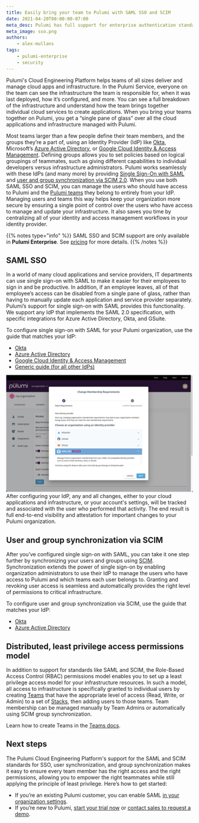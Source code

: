 ```yaml
---
title: Easily bring your team to Pulumi with SAML SSO and SCIM
date: 2021-04-20T00:00:00-07:00
meta_desc: Pulumi has full support for enterprise authentication standards like SAML and SCIM
meta_image: sso.png
authors:
    - alex-mullans
tags:
    - pulumi-enterprise
    - security
---
```


Pulumi's Cloud Engineering Platform helps teams of all sizes deliver and manage cloud apps and infrastructure. In the Pulumi Service, everyone on the team can see the infrastructure the team is responsible for, when it was last deployed, how it’s configured, and more. You can see a full breakdown of the infrastructure and understand how the team brings together individual cloud services to create applications. When you bring your teams together on Pulumi, you get a “single pane of glass” over all the cloud applications and infrastructure managed with Pulumi.

<!--more-->

Most teams larger than a few people define their team members, and the groups they’re a part of, using an Identity Provider (IdP) like [Okta](https://www.okta.com/products/single-sign-on/), Microsoft’s [Azure Active Directory](https://azure.microsoft.com/en-us/services/active-directory/), or [Google Cloud Identity & Access Management](https://cloud.google.com/iam/). Defining groups allows you to set policies based on logical groupings of teammates, such as giving different capabilities to individual developers versus infrastructure administrators. Pulumi works seamlessly with these IdPs (and many more) by providing [Single Sign-On with SAML](/docs/guides/saml) and [user and group synchronization via SCIM 2.0](/docs/guides/scim). When you use both SAML SSO and SCIM, you can manage the users who should have access to Pulumi and the [Pulumi teams](/docs/intro/pulumi-service/teams) they belong to entirely from your IdP. Managing users and teams this way helps keep your organization more secure by ensuring a single point of control over the users who have access to manage and update your infrastructure. It also saves you time by centralizing all of your identity and access management workflows in your identity provider.

{{% notes type="info" %}}
SAML SSO and SCIM support are only available in **Pulumi Enterprise**. See [pricing](/pricing) for more details.
{{% /notes %}}

## SAML SSO

In a world of many cloud applications and service providers, IT departments can use single sign-on with SAML to make it easier for their employees to sign in and be productive. In addition, if an employee leaves, all of that employee’s access can be disabled from a single pane of glass, rather than having to manually update each application and service provider separately. Pulumi’s support for single sign-on with SAML provides this functionality. We support any IdP that implements the SAML 2.0 specification, with specific integrations for Azure Active Directory, Okta, and GSuite.

To configure single sign-on with SAML for your Pulumi organization, use the guide that matches your IdP:

- [Okta](/docs/guides/saml/okta)
- [Azure Active Directory](/docs/guides/saml/aad)
- [Google Cloud Identity & Access Management](/docs/guides/saml/gsuite)
- [Generic guide (for all other IdPs)](/docs/guides/saml/sso)

![SAML configuration](saml-in-console.png)
After configuring your IdP, any and all changes, either to your cloud applications and infrastructure, or your account's settings, will be tracked and associated with the user who performed that activity. The end result is full end-to-end visibility and attestation for important changes to your Pulumi organization.

## User and group synchronization via SCIM

After you’ve configured single sign-on with SAML, you can take it one step further by synchronizing your users and groups using [SCIM](https://developer.okta.com/docs/concepts/scim/). Synchronization extends the power of single sign-on by enabling organization administrators to use their IdP to manage the users who have access to Pulumi and which teams each user belongs to. Granting and revoking user access is seamless and automatically provides the right level of permissions to critical infrastructure.

To configure user and group synchronization via SCIM, use the guide that matches your IdP:

- [Okta](/docs/guides/scim/okta)
- [Azure Active Directory](/docs/guides/scim/azuread)

## Distributed, least privilege access permissions model

In addition to support for standards like SAML and SCIM, the Role-Based Access Control (RBAC) permissions model enables you to set up a least privilege access model for your infrastructure resources. In such a model, all access to infrastructure is specifically granted to individual users by creating [Teams](/docs/intro/pulumi-service/teams) that have the appropriate level of access (Read, Write, or Admin) to a set of [Stacks](/docs/intro/pulumi-service/projects-and-stacks), then adding users to those teams. Team membership can be managed manually by Team Admins or automatically using SCIM group synchronization.

Learn how to create Teams in the [Teams docs](/docs/intro/pulumi-service/teams).

## Next steps

The Pulumi Cloud Engineering Platform's support for the SAML and SCIM standards for SSO, user synchronization, and group synchronization makes it easy to ensure every team member has the right access and the right permissions, allowing you to empower the right teammates while still applying the principle of least privilege. Here’s how to get started:

- If you’re an existing Pulumi customer, you can enable SAML [in your organization settings](https://app.pulumi.com/pulumi/settings/saml).
- If you’re new to Pulumi, [start your trial now](https://app.pulumi.com/site/trial) or [contact sales to request a demo](/pricing#contact).
